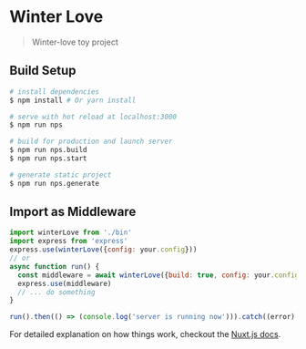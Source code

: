 # Winter Love

> Winter-love toy project

## Build Setup

``` bash
# install dependencies
$ npm install # Or yarn install

# serve with hot reload at localhost:3000
$ npm run nps

# build for production and launch server
$ npm run nps.build
$ npm run nps.start

# generate static project
$ npm run nps.generate
```

## Import as Middleware
```javascript
import winterLove from './bin'
import express from 'express'
express.use(winterLove({config: your.config}))
// or
async function run() {
  const middleware = await winterLove({build: true, config: your.config})
  express.use(middleware)
  // ... do something
}

run().then(() => (console.log('server is running now'))).catch((error) => (console.error(error)))

```

For detailed explanation on how things work, checkout the [Nuxt.js docs](https://github.com/nuxt/nuxt.js).

